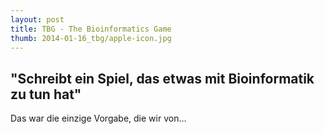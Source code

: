 ```yaml
---
layout: post
title: TBG - The Bioinformatics Game 
thumb: 2014-01-16_tbg/apple-icon.jpg
---
```


## "Schreibt ein Spiel, das etwas mit Bioinformatik zu tun hat"
Das war die einzige Vorgabe, die wir von...
